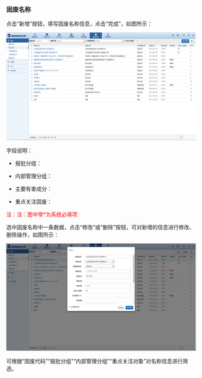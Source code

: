 ### 固废名称

点击“新增”按钮，填写固废名称信息，点击“完成”，如图所示：

![固废名称](..\images\固废名称1.png)

字段说明：

- 报批分组：

- 内部管理分组：

- 主要有害成分：

- 重点关注固废：

<font color="#f00">注：注：图中带*为系统必填项</font>

选中固废名称中一条数据，点击“修改”或“删除”按钮，可对新增的信息进行修改、删除操作，如图所示：

![固废名称](..\images\固废名称2.png)

可根据“固废代码”“报批分组”“内部管理分组”“重点关注对象”对名称信息进行筛选。



